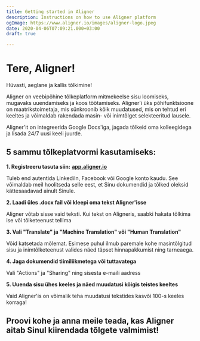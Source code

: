 ```yaml
---
title: Getting started in Aligner
description: Instructions on how to use Aligner platform
ogImage: https://www.aligner.io/images/aligner-logo.jpeg
date: 2020-04-06T07:09:21.000+03:00
draft: true

---
```

# Tere, Aligner!  
Hüvasti, aeglane ja kallis tõlkimine!

Aligner on veebipõhine tõlkeplatform mitmekeelse sisu loomiseks, mugavaks uuendamiseks ja koos töötamiseks. Aligner'i üks põhifunktsioone on maatrikstoimetaja, mis sünkroonib kõik muudatused, mis on tehtud eri keeltes ja võimaldab rakendada masin- või inimtõlget selekteeritud lausele. 

Aligner'it on integreerida Google Docs'iga, jagada tõlkeid oma kolleegidega ja lisada 24/7 uusi keeli juurde.

## 5 sammu tõlkeplatvormi kasutamiseks:

**1. Registreeru tasuta siin:** [**app.aligner.io**](https://app.aligner.io/)

Tuleb end autentida LinkediIn, Facebook või Google konto kaudu. See võimaldab meil hoolitseda selle eest, et Sinu dokumendid ja tõlked oleksid kättesaadavad ainult Sinule.

**2. Laadi üles .docx fail või kleepi oma tekst Aligner'isse**

Aligner võtab sisse vaid teksti. Kui tekst on Aligneris, saabki hakata tõlkima ise või tõlketeenust tellima

**3. Vali "Translate" ja "Machine Translation" või "Human Translation"**

Võid katsetada mõlemat. Esimese puhul ilmub paremale kohe masintõlgitud sisu ja inimtõlketeenust valides näed täpset hinnapakkumist ning tarneaega.

**4. Jaga dokumendid tiimiliikmetega või tuttavatega**

Vali "Actions" ja "Sharing" ning sisesta e-maili aadress

**5. Uuenda sisu ühes keeles ja näed muudatusi kõigis teistes keeltes**

Vaid Aligner'is on võimalik teha muudatusi tekstides kasvõi 100-s keeles korraga!

## Proovi kohe ja anna meile teada, kas Aligner aitab Sinul kiirendada tõlgete valmimist!